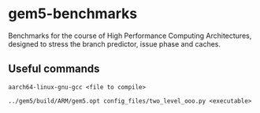 # gem5-benchmarks
Benchmarks for the course of High Performance Computing Architectures, designed to stress the branch predictor, issue phase and caches.

## Useful commands

`aarch64-linux-gnu-gcc <file to compile>`

`../gem5/build/ARM/gem5.opt config_files/two_level_ooo.py <executable>`

